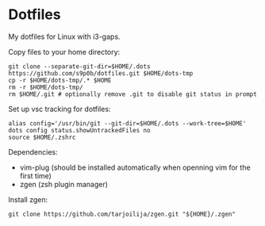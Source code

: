 # Dotfiles
My dotfiles for Linux with i3-gaps.

Copy files to your home directory:
```
git clone --separate-git-dir=$HOME/.dots https://github.com/s9p0b/dotfiles.git $HOME/dots-tmp
cp -r $HOME/dots-tmp/.* $HOME
rm -r $HOME/dots-tmp/
rm $HOME/.git # optionally remove .git to disable git status in prompt
```

Set up vsc tracking for dotfiles:
```
alias config='/usr/bin/git --git-dir=$HOME/.dots --work-tree=$HOME'
dots config status.showUntrackedFiles no
source $HOME/.zshrc
```

Dependencies:
- vim-plug (should be installed automatically when openning vim for the first time)
- zgen (zsh plugin manager)

Install zgen:
```
git clone https://github.com/tarjoilija/zgen.git "${HOME}/.zgen"
```
